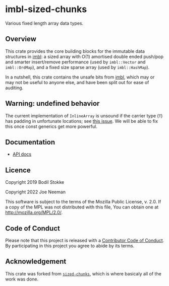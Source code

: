 # imbl-sized-chunks

Various fixed length array data types.

## Overview

This crate provides the core building blocks for the immutable data structures
in [imbl]: a sized array with O(1) amortised double ended push/pop and
smarter insert/remove performance (used by `imbl::Vector` and `imbl::OrdMap`), and a
fixed size sparse array (used by `imbl::HashMap`).

In a nutshell, this crate contains the unsafe bits from [imbl], which
may or may not be useful to anyone else, and have been split out for ease of
auditing.

## Warning: undefined behavior

The current implementation of `InlineArray` is unsound if the carrier type (`T`)
has padding in unfortunate locations; see [this issue](https://github.com/jneem/imbl-sized-chunks/issues/9).
We will be able to fix this once const generics get more powerful.

## Documentation

* [API docs](https://docs.rs/imbl-sized-chunks)

## Licence

Copyright 2019 Bodil Stokke

Copyright 2022 Joe Neeman

This software is subject to the terms of the Mozilla Public
License, v. 2.0. If a copy of the MPL was not distributed with this
file, You can obtain one at http://mozilla.org/MPL/2.0/.

## Code of Conduct

Please note that this project is released with a [Contributor Code of
Conduct][coc]. By participating in this project you agree to abide by its
terms.

## Acknowledgement

This crate was forked from [`sized-chunks`](https://crates.io/crates/sized-chunks),
which is where basicaly all of the work was done.

[imbl]: https://crates.io/crates/imbl
[coc]: https://github.com/jneem/imbl-sized-chunks/blob/master/CODE_OF_CONDUCT.md
